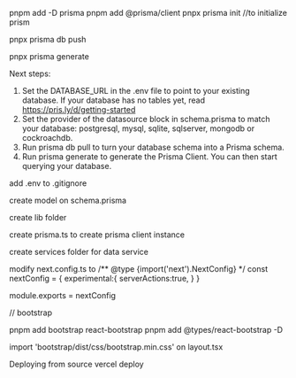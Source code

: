 pnpm add -D prisma
pnpm add @prisma/client
pnpx prisma init //to initialize prism

pnpx prisma db push

pnpx prisma generate


Next steps:
1. Set the DATABASE_URL in the .env file to point to your existing database. If your database has no tables yet, read https://pris.ly/d/getting-started 
2. Set the provider of the datasource block in schema.prisma to match your database: postgresql, mysql, sqlite, sqlserver, mongodb or cockroachdb.      
3. Run prisma db pull to turn your database schema into a Prisma schema.    
4. Run prisma generate to generate the Prisma Client. You can then start querying your database.


add .env to .gitignore

create model on schema.prisma



create lib folder

create prisma.ts to create prisma client instance

create services folder for data service

modify next.config.ts to 
/** @type {import('next').NextConfig} */
const nextConfig = {
    experimental:{
        serverActions:true,
    }
}

module.exports = nextConfig


// bootstrap 

pnpm add bootstrap react-bootstrap
pnpm add @types/react-bootstrap -D

import 'bootstrap/dist/css/bootstrap.min.css' on layout.tsx


Deploying from source
vercel deploy
